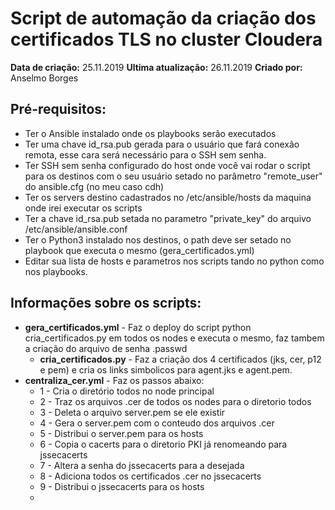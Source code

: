 # Script de automação da criação dos certificados TLS no cluster Cloudera
**Data de criação:** 25.11.2019
**Ultima atualização:** 26.11.2019
**Criado por:** Anselmo Borges

## Pré-requisitos:
* Ter o Ansible instalado onde os playbooks serão executados
* Ter uma chave id_rsa.pub gerada para o usuário que fará conexão remota, esse cara será necessário para o SSH sem senha.
* Ter SSH sem senha configurado do host onde você vai rodar o script para os destinos com o seu usuário setado no parâmetro "remote_user" do ansible.cfg (no meu caso cdh)
* Ter os servers destino cadastrados no /etc/ansible/hosts da maquina onde irei executar os scripts
* Ter a chave id_rsa.pub setada no parametro "private_key" do arquivo /etc/ansible/ansible.conf
* Ter o Python3 instalado nos destinos, o path deve ser setado no playbook que executa o mesmo (gera_certificados.yml)
* Editar sua lista de hosts e parametros nos scripts tando no python como nos playbooks.

## Informações sobre os scripts:
* **gera_certificados.yml** - Faz o deploy do script python cria_certificados.py em todos os nodes e executa o mesmo, faz tambem a criação do arquivo de senha .passwd
  * **cria_certificados.py** - Faz a criação dos 4 certificados (jks, cer, p12 e pem) e cria os links simbolicos para agent.jks e agent.pem.
* **centraliza_cer.yml** - Faz os passos abaixo:
    * 1 - Cria o diretório todos no node principal
    * 2 - Traz os arquivos .cer de todos os nodes para o diretorio todos
    * 3 - Deleta o arquivo server.pem se ele existir
    * 4 - Gera o server.pem com o conteudo dos arquivos .cer
    * 5 - Distribui o server.pem para os hosts
    * 6 - Copia o cacerts para o diretorio PKI já renomeando para jssecacerts
    * 7 - Altera a senha do jssecacerts para a desejada
    * 8 - Adiciona todos os certificados .cer no jssecacerts
    * 9 - Distribui o jssecacerts para os hosts
    * 